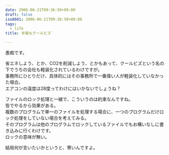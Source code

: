 ```yaml
---
date: 2006-06-21T09:36:50+09:00
draft: false
iso8601: 2006-06-21T09:36:50+09:00
tags:
  - life
title: 半端なクールビズ

---
```


愚痴です。

省エネしよう、とか、CO2を削減しよう、とかもあって、クールビズという名の下でうちの会社も軽装化されているわけですが。  
事務所にひとりだけ、具体的にはその事務所で一番偉い人が軽装化していなかった場合。  
エアコンの温度は28度ってわけにはいかないでしょうね？

ファイルのロック処理と一緒で、こういうのは約束なんですね。  
皆でやるから効果がある。  
複数のプログラムで単一のファイルを処理する場合に、一つのプログラムだけロック処理をしていない場合を考えてみる。  
そのプログラムは他のプログラムでロックしているファイルでもお構いなしに書き込みに行くわけです。  
ロックの意味が無い。

結局何が言いたいかというと、寒いんですよ。
